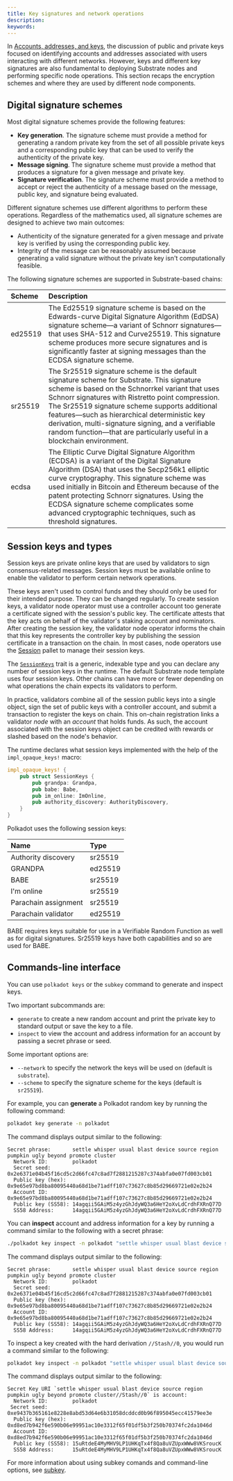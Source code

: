 ```yaml
---
title: Key signatures and network operations
description:
keywords:
---
```


In [Accounts, addresses, and keys](/learn/accounts-addresses-keys/), the discussion of public and private keys focused on identifying accounts and addresses associated with users interacting with different networks.
However, keys and different key signatures are also fundamental to deploying Substrate nodes and performing specific node operations.
This section recaps the encryption schemes and where they are used by different node components.

## Digital signature schemes

Most digital signature schemes provide the following features:

- **Key generation**. The signature scheme must provide a method for generating a random private key from the set of all possible private keys and a corresponding public key that can be used to verify the authenticity of the private key.
- **Message signing**. The signature scheme must provide a method that produces a signature for a given message and private key.
- **Signature verification**. The signature scheme must provide a method to accept or reject the authenticity of a message based on the message, public key, and signature being evaluated.

Different signature schemes use different algorithms to perform these operations.
Regardless of the mathematics used, all signature schemes are designed to achieve two main outcomes:

- Authenticity of the signature generated for a given message and private key is verified by using the corresponding public key.
- Integrity of the message can be reasonably assumed because generating a valid signature without the private key isn't computationally feasible.

The following signature schemes are supported in Substrate-based chains:

| Scheme  | Description                                                                                                                                                                                                                                                                                                                                                                                                                          |
| :------ | :----------------------------------------------------------------------------------------------------------------------------------------------------------------------------------------------------------------------------------------------------------------------------------------------------------------------------------------------------------------------------------------------------------------------------------- |
| ed25519 | The Ed25519 signature scheme is based on the Edwards-curve Digital Signature Algorithm (EdDSA) signature scheme—a variant of Schnorr signatures—that uses SHA-512 and Curve25519. This signature scheme produces more secure signatures and is significantly faster at signing messages than the ECDSA signature scheme.                                                                                                             |
| sr25519 | The Sr25519 signature scheme is the default signature scheme for Substrate. This signature scheme is based on the Schnorrkel variant that uses Schnorr signatures with Ristretto point compression. The Sr25519 signature scheme supports additional features—such as hierarchical deterministic key derivation, multi-signature signing, and a verifiable random function—that are particularly useful in a blockchain environment. |
| ecdsa   | The Elliptic Curve Digital Signature Algorithm (ECDSA) is a variant of the Digital Signature Algorithm (DSA) that uses the Secp256k1 elliptic curve cryptography. This signature scheme was used initially in Bitcoin and Ethereum because of the patent protecting Schnorr signatures. Using the ECDSA signature scheme complicates some advanced cryptographic techniques, such as threshold signatures.                           |

## Session keys and types

Session keys are private online keys that are used by validators to sign consensus-related messages.
Session keys must be available online to enable the validator to perform certain network operations.

These keys aren't used to control funds and they should only be used for their intended purpose.
They can be changed regularly.
To create session keys, a validator node operator must use a controller account too generate a certificate signed with the session's public key.
The certificate attests that the key acts on behalf of the validator's staking account and nominators.
After creating the session key, the validator node operator informs the chain that this key represents the controller key by
publishing the session certificate in a transaction on the chain.
In most cases, node operators use the [Session](https://paritytech.github.io/substrate/master/pallet_session/index.html) pallet to manage their session keys.

The [`SessionKeys`](https://paritytech.github.io/substrate/master/sp_session/index.html)
trait is a generic, indexable type and you can declare any number of session keys in the runtime.
The default Substrate node template uses four session keys.
Other chains can have more or fewer depending on what operations the chain expects its validators to
perform.

In practice, validators combine all of the session public keys into a single object, sign the set
of public keys with a controller account, and submit a transaction to register the keys on chain.
This on-chain registration links a validator _node_ with an _account_ that holds funds.
As such, the account associated with the session keys object can be credited with rewards or slashed based on the node's behavior.

The runtime declares what session keys implemented with the help of the `impl_opaque_keys!` macro:

```rust
impl_opaque_keys! {
    pub struct SessionKeys {
        pub grandpa: Grandpa,
        pub babe: Babe,
        pub im_online: ImOnline,
        pub authority_discovery: AuthorityDiscovery,
    }
}
```

Polkadot uses the following session keys:

| Name                 | Type    |
| :------------------- | :------ |
| Authority discovery  | sr25519 |
| GRANDPA              | ed25519 |
| BABE                 | sr25519 |
| I'm online           | sr25519 |
| Parachain assignment | sr25519 |
| Parachain validator  | ed25519 |

BABE requires keys suitable for use in a Verifiable Random Function as well as for digital signatures.
Sr25519 keys have both capabilities and so are used for BABE.

## Commands-line interface

You can use `polkadot keys` or the `subkey` command to generate and inspect keys.

Two important subcommands are:

- `generate` to create a new random account and print the private key to standard output or save the key to a file.
- `inspect` to view the account and address information for an account by passing a secret phrase or seed.

Some important options are:

- `--network` to specify the network the keys will be used on (default is `substrate`).
- `--scheme` to specify the signature scheme for the keys (default is `sr25519`).

For example, you can **generate** a Polkadot random key by running the following command:

```bash
polkadot key generate -n polkadot
```

The command displays output similar to the following:

```text
Secret phrase:       settle whisper usual blast device source region pumpkin ugly beyond promote cluster
  Network ID:        polkadot
  Secret seed:       0x2e6371e04b45f16cd5c2d66fc47c8ad7f2881215287c374abfa0e07fd003cb01
  Public key (hex):  0x9e65e97bd8ba80095440a68d1be71adff107c73627c8b85d29669721e02e2b24
  Account ID:        0x9e65e97bd8ba80095440a68d1be71adff107c73627c8b85d29669721e02e2b24
  Public key (SS58): 14agqii5GAiM5z4yzGhJdyWQ3a6HeY2oXvLdCrdhFXRnQ77D
  SS58 Address:      14agqii5GAiM5z4yzGhJdyWQ3a6HeY2oXvLdCrdhFXRnQ77D
```

You can **inspect** account and address information for a key by running a command similar to the following with a secret phrase:

```bash
./polkadot key inspect -n polkadot "settle whisper usual blast device source region pumpkin ugly beyond promote cluster"
```

The command displays output similar to the following:

```text
Secret phrase:       settle whisper usual blast device source region pumpkin ugly beyond promote cluster
  Network ID:        polkadot
  Secret seed:       0x2e6371e04b45f16cd5c2d66fc47c8ad7f2881215287c374abfa0e07fd003cb01
  Public key (hex):  0x9e65e97bd8ba80095440a68d1be71adff107c73627c8b85d29669721e02e2b24
  Account ID:        0x9e65e97bd8ba80095440a68d1be71adff107c73627c8b85d29669721e02e2b24
  Public key (SS58): 14agqii5GAiM5z4yzGhJdyWQ3a6HeY2oXvLdCrdhFXRnQ77D
  SS58 Address:      14agqii5GAiM5z4yzGhJdyWQ3a6HeY2oXvLdCrdhFXRnQ77D
```

To inspect a key created with the hard derivation `//Stash//0`, you would run a command similar to the following:

```bash
polkadot key inspect -n polkadot "settle whisper usual blast device source region pumpkin ugly beyond promote cluster//Stash//0"
```

The command displays output similar to the following:

```text
Secret Key URI `settle whisper usual blast device source region pumpkin ugly beyond promote cluster//Stash//0` is account:
  Network ID:        polkadot
 Secret seed:       0xe9437b365161e8228e8abd53d64e6b31058dcddcd0b96f895045ecc41579ee3e
  Public key (hex):  0xd8ed7b942f6e590b06e99951ac10e3312f65f01df5b3f250b70374fc2da1046d
  Account ID:        0xd8ed7b942f6e590b06e99951ac10e3312f65f01df5b3f250b70374fc2da1046d
  Public key (SS58): 15uRtdeE4MyMHV9LP1UHKqTx4f8Qa8uVZUpxWWw8VKSroucK
  SS58 Address:      15uRtdeE4MyMHV9LP1UHKqTx4f8Qa8uVZUpxWWw8VKSroucK
```

For more information about using subkey comands and command-line options, see [subkey](/reference/command-line-tools/subkey/).
